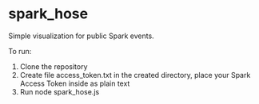 spark_hose
==========
Simple visualization for public Spark events.

To run:
1. Clone the repository
2. Create file access_token.txt in the created directory, place your Spark Access Token inside as plain text
3. Run node spark_hose.js

